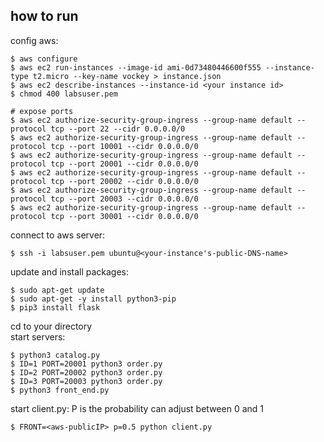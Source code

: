 ## how to run
config aws:  
```shell
$ aws configure  
$ aws ec2 run-instances --image-id ami-0d73480446600f555 --instance-type t2.micro --key-name vockey > instance.json
$ aws ec2 describe-instances --instance-id <your instance id>  
$ chmod 400 labsuser.pem  

# expose ports 
$ aws ec2 authorize-security-group-ingress --group-name default --protocol tcp --port 22 --cidr 0.0.0.0/0  
$ aws ec2 authorize-security-group-ingress --group-name default --protocol tcp --port 10001 --cidr 0.0.0.0/0  
$ aws ec2 authorize-security-group-ingress --group-name default --protocol tcp --port 20001 --cidr 0.0.0.0/0  
$ aws ec2 authorize-security-group-ingress --group-name default --protocol tcp --port 20002 --cidr 0.0.0.0/0  
$ aws ec2 authorize-security-group-ingress --group-name default --protocol tcp --port 20003 --cidr 0.0.0.0/0  
$ aws ec2 authorize-security-group-ingress --group-name default --protocol tcp --port 30001 --cidr 0.0.0.0/0
```
  
connect to aws server:  
```shell
$ ssh -i labsuser.pem ubuntu@<your-instance's-public-DNS-name>
```  
update and install packages:  
```shell
$ sudo apt-get update
$ sudo apt-get -y install python3-pip
$ pip3 install flask
```
cd to your directory  
start servers:  
```shell
$ python3 catalog.py
$ ID=1 PORT=20001 python3 order.py
$ ID=2 PORT=20002 python3 order.py
$ ID=3 PORT=20003 python3 order.py
$ python3 front_end.py
```
start client.py:  P is the probability can adjust between 0 and 1
```shell
$ FRONT=<aws-publicIP> p=0.5 python client.py 
```
